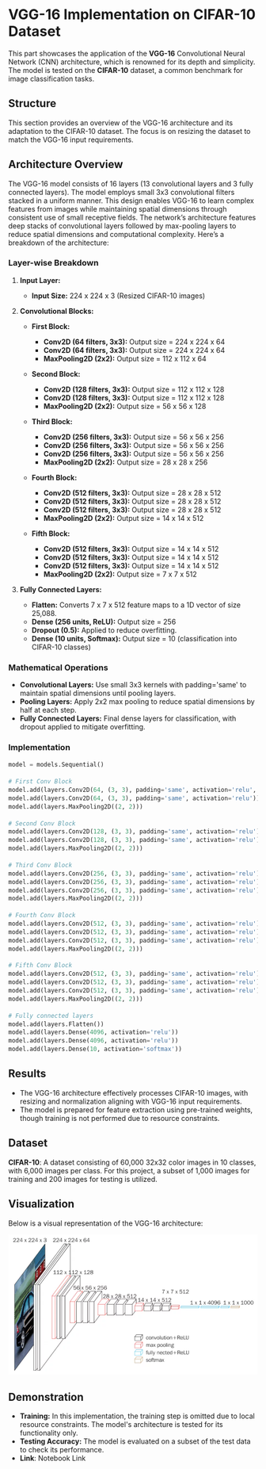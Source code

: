# VGG-16 Implementation on CIFAR-10 Dataset

This part showcases the application of the **VGG-16** Convolutional Neural Network (CNN) architecture, which is renowned for its depth and simplicity. The model is tested on the **CIFAR-10** dataset, a common benchmark for image classification tasks.

## Structure

This section provides an overview of the VGG-16 architecture and its adaptation to the CIFAR-10 dataset. The focus is on resizing the dataset to match the VGG-16 input requirements.

## Architecture Overview

The VGG-16 model consists of 16 layers (13 convolutional layers and 3 fully connected layers). The model employs small 3x3 convolutional filters stacked in a uniform manner. This design enables VGG-16 to learn complex features from images while maintaining spatial dimensions through consistent use of small receptive fields. The network’s architecture features deep stacks of convolutional layers followed by max-pooling layers to reduce spatial dimensions and computational complexity.
Here’s a breakdown of the architecture:

### Layer-wise Breakdown

1. **Input Layer:**
   - **Input Size:** 224 x 224 x 3 (Resized CIFAR-10 images)

2. **Convolutional Blocks:**
   - **First Block:**
     - **Conv2D (64 filters, 3x3):** Output size = 224 x 224 x 64
     - **Conv2D (64 filters, 3x3):** Output size = 224 x 224 x 64
     - **MaxPooling2D (2x2):** Output size = 112 x 112 x 64

   - **Second Block:**
     - **Conv2D (128 filters, 3x3):** Output size = 112 x 112 x 128
     - **Conv2D (128 filters, 3x3):** Output size = 112 x 112 x 128
     - **MaxPooling2D (2x2):** Output size = 56 x 56 x 128

   - **Third Block:**
     - **Conv2D (256 filters, 3x3):** Output size = 56 x 56 x 256
     - **Conv2D (256 filters, 3x3):** Output size = 56 x 56 x 256
     - **Conv2D (256 filters, 3x3):** Output size = 56 x 56 x 256
     - **MaxPooling2D (2x2):** Output size = 28 x 28 x 256

   - **Fourth Block:**
     - **Conv2D (512 filters, 3x3):** Output size = 28 x 28 x 512
     - **Conv2D (512 filters, 3x3):** Output size = 28 x 28 x 512
     - **Conv2D (512 filters, 3x3):** Output size = 28 x 28 x 512
     - **MaxPooling2D (2x2):** Output size = 14 x 14 x 512

   - **Fifth Block:**
     - **Conv2D (512 filters, 3x3):** Output size = 14 x 14 x 512
     - **Conv2D (512 filters, 3x3):** Output size = 14 x 14 x 512
     - **Conv2D (512 filters, 3x3):** Output size = 14 x 14 x 512
     - **MaxPooling2D (2x2):** Output size = 7 x 7 x 512

3. **Fully Connected Layers:**
   - **Flatten:** Converts 7 x 7 x 512 feature maps to a 1D vector of size 25,088.
   - **Dense (256 units, ReLU):** Output size = 256
   - **Dropout (0.5):** Applied to reduce overfitting.
   - **Dense (10 units, Softmax):** Output size = 10 (classification into CIFAR-10 classes)

### Mathematical Operations

- **Convolutional Layers:** Use small 3x3 kernels with padding='same' to maintain spatial dimensions until pooling layers.
- **Pooling Layers:** Apply 2x2 max pooling to reduce spatial dimensions by half at each step.
- **Fully Connected Layers:** Final dense layers for classification, with dropout applied to mitigate overfitting.

### Implementation

```python
model = models.Sequential()

# First Conv Block
model.add(layers.Conv2D(64, (3, 3), padding='same', activation='relu', input_shape=(32, 32, 3)))
model.add(layers.Conv2D(64, (3, 3), padding='same', activation='relu'))
model.add(layers.MaxPooling2D((2, 2)))

# Second Conv Block
model.add(layers.Conv2D(128, (3, 3), padding='same', activation='relu'))
model.add(layers.Conv2D(128, (3, 3), padding='same', activation='relu'))
model.add(layers.MaxPooling2D((2, 2)))

# Third Conv Block
model.add(layers.Conv2D(256, (3, 3), padding='same', activation='relu'))
model.add(layers.Conv2D(256, (3, 3), padding='same', activation='relu'))
model.add(layers.Conv2D(256, (3, 3), padding='same', activation='relu'))
model.add(layers.MaxPooling2D((2, 2)))

# Fourth Conv Block
model.add(layers.Conv2D(512, (3, 3), padding='same', activation='relu'))
model.add(layers.Conv2D(512, (3, 3), padding='same', activation='relu'))
model.add(layers.Conv2D(512, (3, 3), padding='same', activation='relu'))
model.add(layers.MaxPooling2D((2, 2)))

# Fifth Conv Block
model.add(layers.Conv2D(512, (3, 3), padding='same', activation='relu'))
model.add(layers.Conv2D(512, (3, 3), padding='same', activation='relu'))
model.add(layers.Conv2D(512, (3, 3), padding='same', activation='relu'))
model.add(layers.MaxPooling2D((2, 2)))

# Fully connected layers
model.add(layers.Flatten())
model.add(layers.Dense(4096, activation='relu'))
model.add(layers.Dense(4096, activation='relu'))
model.add(layers.Dense(10, activation='softmax'))
```

## Results

- The VGG-16 architecture effectively processes CIFAR-10 images, with resizing and normalization aligning with VGG-16 input requirements.
- The model is prepared for feature extraction using pre-trained weights, though training is not performed due to resource constraints.

## Dataset

**CIFAR-10**: A dataset consisting of 60,000 32x32 color images in 10 classes, with 6,000 images per class. For this project, a subset of 1,000 images for training and 200 images for testing is utilized.

## Visualization

Below is a visual representation of the VGG-16 architecture:

![VGG-16 Architecture](/architecture_visualizer.png)

## Demonstration

- **Training:** In this implementation, the training step is omitted due to local resource constraints. The model's architecture is tested for its functionality only.
- **Testing Accuracy:** The model is evaluated on a subset of the test data to check its performance.
- **Link**: Notebook Link
